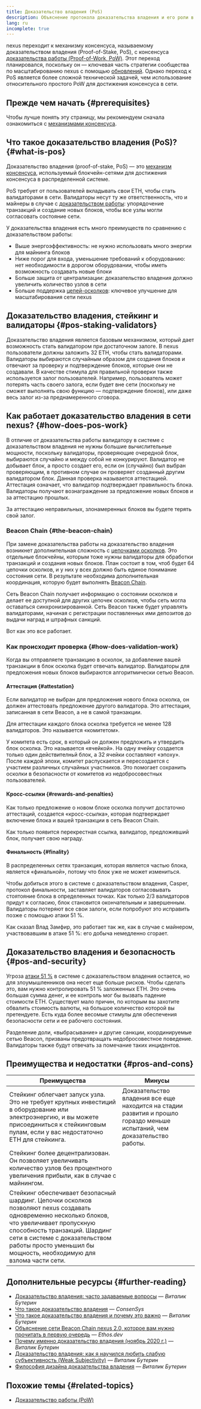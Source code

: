 ```yaml
---
title: Доказательство владения (PoS)
description: Объяснение протокола доказательства владения и его роли в nexus.
lang: ru
incomplete: true
---
```


nexus переходит к механизму консенсуса, называемому доказательством владения (Proof-of-Stake, PoS), с консенсуса [доказательства работы (Proof-of-Work, PoW)](/developers/docs/consensus-mechanisms/pow/). Этот переход планировался, поскольку он — ключевая часть стратегии сообщества по масштабированию nexus с помощью [обновлений](/upgrades/). Однако переход к PoS является более сложной технической задачей, чем использование относительного простого PoW для достижения консенсуса в сети.

## Прежде чем начать {#prerequisites}

Чтобы лучше понять эту страницу, мы рекомендуем сначала ознакомиться с [механизмами консенсуса](/developers/docs/consensus-mechanisms/).

## Что такое доказательство владения (PoS)? {#what-is-pos}

Доказательство владения (proof-of-stake, PoS) — это [механизм консенсуса](/developers/docs/consensus-mechanisms/), используемый блокчейн-сетями для достижения консенсуса в распределенной системе.

PoS требует от пользователей вкладывать свои ETH, чтобы стать валидаторами в сети. Валидаторы несут ту же ответственность, что и майнеры в случае с [доказательством работы](/developers/docs/consensus-mechanisms/pow/): упорядочение транзакций и создание новых блоков, чтобы все узлы могли согласовать состояние сети.

У доказательства владения есть много преимуществ по сравнению с доказательством работы:

- Выше энергоэффективность: не нужно использовать много энергии для майнинга блоков
- Ниже порог для входа, уменьшение требований к оборудованию: нет необходимости в дорогом оборудовании, чтобы иметь возможность создавать новые блоки
- Больше защита от централизации: доказательство владения должно увеличить количество узлов в сети
- Больше поддержка [цепей-осколков](/upgrades/sharding/): ключевое улучшение для масштабирования сети nexus

## Доказательство владения, стейкинг и валидаторы {#pos-staking-validators}

Доказательство владения является базовым механизмом, который дает возможность стать валидатором при достаточном залоге. В nexus пользователи должны заложить 32 ETH, чтобы стать валидаторами. Валидаторы выбираются случайным образом для создания блоков и отвечают за проверку и подтверждение блоков, которые они не создавали. В качестве стимула для правильной проверки также используется залог пользователей. Например, пользователь может потерять часть своего залога, если будет вне сети (поскольку не сможет выполнять свою функцию — подтверждение блоков), или даже весь залог из-за преднамеренного сговора.

## Как работает доказательство владения в сети nexus? {#how-does-pos-work}

В отличие от доказательства работы валидатору в системе с доказательством владения не нужны большие вычислительные мощности, поскольку валидаторы, проверяющие очередной блок, выбираются случайно и между собой не конкурируют. Валидатор не добывает блок, а просто создает его, если он (случайно) был выбран проверяющим, в противном случае он проверяет созданный другим валидатором блок. Данная проверка называется аттестацией. Аттестация означает, что валидатор подтверждает правильность блока. Валидаторы получают вознаграждение за предложение новых блоков и за аттестацию прошлых.

За аттестацию неправильных, злонамеренных блоков вы будете терять свой залог.

### Beacon Chain {#the-beacon-chain}

При замене доказательства работы на доказательство владения возникнет дополнительная сложность с [цепочками осколков](/upgrades/sharding/). Это отдельные блокчейны, которым тоже нужны валидаторы для обработки транзакций и создания новых блоков. План состоит в том, чтоб будет 64 цепочки осколков, и у них у всех должно быть единое понимание состояния сети. В результате необходима дополнительная координация, которую будет выполнять [Beacon Chain](/upgrades/beacon-chain/).

Сеть Beacon Chain получает информацию о состоянии осколков и делает ее доступной для других цепочек осколков, чтобы сеть могла оставаться синхронизированной. Сеть Beacon также будет управлять валидаторами, начиная с регистрации поставленных ими депозитов до выдачи наград и штрафных санкций.

Вот как это все работает.

### Как происходит проверка {#how-does-validation-work}

Когда вы отправляете транзакцию в осколок, за добавление вашей транзакции в блок осколка будет отвечать валидатор. Валидаторы для предложения новых блоков выбираются алгоритмически сетью Beacon.

#### Аттестация {#attestation}

Если валидатор не выбран для предложения нового блока осколка, он должен аттестовать предложение другого валидатора. Это аттестация, записанная в сети Beacon, а не в самой транзакции.

Для аттестации каждого блока осколка требуется не менее 128 валидаторов. Это называется «комитетом».

У комитета есть срок, в который он должен предложить и утвердить блок осколка. Это называется «ячейкой». На одну ячейку создается только один действителньй блок, а 32 ячейки составляют «эпоху». После каждой эпохи, комитет распускается и пересоздается с участием различных случайных участников. Это помогает сохранить осколки в безопасности от комитетов из недобросовестных пользователей.

#### Кросс-ссылки {#rewards-and-penalties}

Как только предложение о новом блоке осколка получит достаточно аттестаций, создается «кросс-ссылка», которая подтверждает включение блока и вашей транзакции в сеть Beacon Chain.

Как только появится перекрестная ссылка, валидатор, предложивший блок, получает свою награду.

#### Финальность {#finality}

В распределенных сетях транзакция, которая является частью блока, является «финальной», потому что блок уже не может измениться.

Чтобы добиться этого в системе с доказательством владения, Casper, протокол финальности, заставляет валидаторов согласовывать стоятояние блока в определенных точках. Как только 2/3 валидаторов придут к согласию, блок становится окончательным и завершенным. Валидаторы потеряют все свои залоги, если попробуют это исправить позже с помощью атаки 51 %.

Как сказал Влад Замфир, это работает так же, как в случае с майнером, участвовавшим в атаке 51 %: его добыча немедленно сгорает.

## Доказательство владения и безопасность {#pos-and-security}

Угроза [атаки 51 %](https://www.investopedia.com/terms/1/51-attack.asp) в системе с доказательством владения остается, но для злоумышленников она несет еще больше рисков. Чтобы сделать это, вам нужно контролировать 51 % заложенных ETH. Это очень большая сумма денег, и ее контроль мог бы вызвать падение стоимости ETH. Существует мало причин, по которым вы захотите обвалить стоимость валюты, на большое количество которой вы претендуете. Есть куда более весомые стимулы для обеспечения безопасности сети и ее рабочего состояния.

Разделение доли, «выбрасывание» и другие санкции, координируемые сетью Beacon, призваны предотвращать недобросовестное поведение. Валидаторы также будут отвечать за помечание таких инцидентов.

## Преимущества и недостатки {#pros-and-cons}

| Преимущества                                                                                                                                                                                                                                                                           | Минусы                                                                                                                     |
| -------------------------------------------------------------------------------------------------------------------------------------------------------------------------------------------------------------------------------------------------------------------------------------- | -------------------------------------------------------------------------------------------------------------------------- |
| Стейкинг облегчает запуск узла. Это не требует крупных инвестиций в оборудование или электроэнергию, и вы можете присоединиться к стейкинговым пулам, если у вас недостаточно ETH для стейкинга.                                                                                       | Доказательство владения все еще находится на стадии развития и прошло гораздо меньше испытаний, чем доказательство работы. |
| Стейкинг более децентрализован. Он позволяет увеличивать количество узлов без процентного увеличения прибыли, как в случае с майнингом.                                                                                                                                                |                                                                                                                            |
| Стейкинг обеспечивает безопасный шардинг. Цепочки осколков позволяют nexus создавать одновременно несколько блоков, что увеличивает пропускную способность транзакций. Шардинг сети в системе с доказательством работы просто уменьшил бы мощность, необходимую для взлома части сети. |                                                                                                                            |

## Дополнительные ресурсы {#further-reading}

- [Доказательство владения: часто задаваемые вопросы](https://vitalik.ca/general/2017/12/31/pos_faq.html) — _Виталик Бутерин_
- [Что такое доказательство владения](https://consensys.net/blog/blockchain-explained/what-is-proof-of-stake/) — _ConsenSys_
- [Что такое доказательство владения и почему это важно](https://bitcoinmagazine.com/culture/what-proof-of-stake-is-and-why-it-matters-1377531463) — _Виталик Бутерин_
- [Объяснение сети Beacon Chain nexus 2.0, которое вам нужно прочитать в первую очередь](https://ethos.dev/beacon-chain/) — _Ethos.dev_
- [Почему именно доказательство владения (ноябрь 2020 г.)](https://vitalik.ca/general/2020/11/06/pos2020.html) — _Виталик Бутерин_
- [Доказательство владения: как я научился любить слабую субъективность (Weak Subjectivity)](https://blog.nexus.org/2014/11/25/proof-stake-learned-love-weak-subjectivity/) — _Виталик Бутерин_
- [Философия дизайна доказательства владения](https://medium.com/@VitalikButerin/a-proof-of-stake-design-philosophy-506585978d51) — _Виталик Бутерин_

## Похожие темы {#related-topics}

- [Доказательство работы (PoW)](/developers/docs/consensus-mechanisms/pow/)
